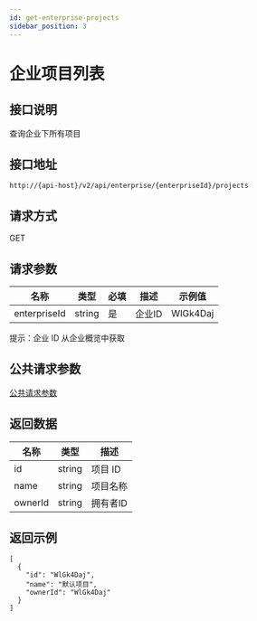 ```yaml
---
id: get-enterprise-projects
sidebar_position: 3
---
```


# 企业项目列表

## 接口说明

查询企业下所有项目

## 接口地址

```
http://{api-host}/v2/api/enterprise/{enterpriseId}/projects
```

## 请求方式

GET

## 请求参数

| 名称 | 类型 | 必填 | 描述 | 示例值 |
| ---- | ---- | ---- | ---- | ------ |
| enterpriseId | string | 是 | 企业ID | WlGk4Daj |

提示：企业 ID 从企业概览中获取

## 公共请求参数

[公共请求参数](../../../open-api#公共请求参数)

## 返回数据

| 名称 | 类型   | 描述     |
| ---- | ------ | -------- |
| id   | string | 项目 ID  |
| name | string | 项目名称 |
| ownerId | string | 拥有者ID |

## 返回示例

```
[
  {
    "id": "WlGk4Daj",
    "name": "默认项目",
    "ownerId": "WlGk4Daj"
  }
]
```
